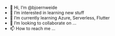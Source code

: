 - 👋 Hi, I’m @bjoernweide
- 👀 I’m interested in learning new stuff
- 🌱 I’m currently learning Azure, Serverless, Flutter
- 💞️ I’m looking to collaborate on ...
- 📫 How to reach me ...

<!---
bjoernweide/bjoernweide is a ✨ special ✨ repository because its `README.md` (this file) appears on your GitHub profile.
You can click the Preview link to take a look at your changes.
--->
